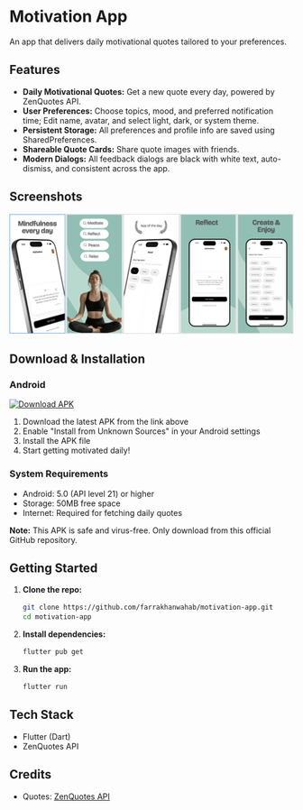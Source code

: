 # Motivation App

An app that delivers daily motivational quotes tailored to your preferences.

## Features

- **Daily Motivational Quotes:** Get a new quote every day, powered by ZenQuotes API.
- **User Preferences:** Choose topics, mood, and preferred notification time; Edit name, avatar, and select light, dark, or system theme.
- **Persistent Storage:** All preferences and profile info are saved using SharedPreferences.
- **Shareable Quote Cards:** Share quote images with friends.
- **Modern Dialogs:** All feedback dialogs are black with white text, auto-dismiss, and consistent across the app.

## Screenshots

![MyApp Banner](/assets/images/app_banner.png)

## Download & Installation
### Android
<a href="https://github.com/farrakhanwahab/motivation-app/releases/download/v1.0.0/Motivation_v1.0.0.apk">
  <img src="https://img.shields.io/badge/Download-APK%20v1.0.0-3DDC84?style=for-the-badge&logo=android&logoColor=white" alt="Download APK">
</a>

1. Download the latest APK from the link above
2. Enable "Install from Unknown Sources" in your Android settings
3. Install the APK file
4. Start getting motivated daily! 

### System Requirements
- Android: 5.0 (API level 21) or higher
- Storage: 50MB free space
- Internet: Required for fetching daily quotes

**Note:** This APK is safe and virus-free. Only download from this official GitHub repository.

## Getting Started

1. **Clone the repo:**
   ```sh
   git clone https://github.com/farrakhanwahab/motivation-app.git
   cd motivation-app
   ```
2. **Install dependencies:**
   ```sh
   flutter pub get
   ```
3. **Run the app:**
   ```sh
   flutter run
   ```

## Tech Stack
- Flutter (Dart)
- ZenQuotes API

## Credits
- Quotes: [ZenQuotes API](https://zenquotes.io/)
